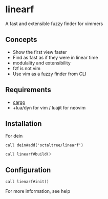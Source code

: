 # linearf
A fast and extensible fuzzy finder for vimmers

## Concepts
* Show the first view faster
* Find as fast as if they were in linear time
* modulality and extensibility
* fzf is not vim
* Use vim as a fuzzy finder from CLI

## Requirements
* [cargo](https://doc.rust-lang.org/book/ch01-01-installation.html)
* +lua/dyn for vim / luajit for neovim

## Installation
For dein
```vim
call dein#add('octaltree/linearf')

call linearf#build()
```

## Configuration
```
call lienarf#init()
```
For more information, see help
